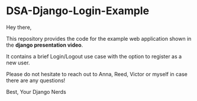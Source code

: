 # DSA-Django-Login-Example

Hey there,

This repository provides the code for the example web application shown in the **django presentation video**.

It contains a brief Login/Logout use case with the option to register as a new user.

Please do not hesitate to reach out to Anna, Reed, Victor or myself in case there are any questions!

Best,
Your Django Nerds
